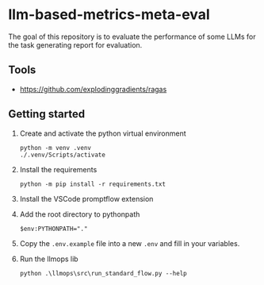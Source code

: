 # llm-based-metrics-meta-eval
The goal of this repository is to evaluate the performance of some LLMs for the task generating report for evaluation.

## Tools 
- https://github.com/explodinggradients/ragas

## Getting started

1. Create and activate the python virtual environment
   ```
   python -m venv .venv
   ./.venv/Scripts/activate
   ```

2. Install the requirements
   ```
   python -m pip install -r requirements.txt
   ```

3. Install the VSCode promptflow extension

4. Add the root directory to pythonpath 
   ```
   $env:PYTHONPATH="."
   ```

5. Copy the `.env.example` file into  a new `.env` and fill in your variables.


6. Run the llmops lib
   ```
   python .\llmops\src\run_standard_flow.py --help
   ```
